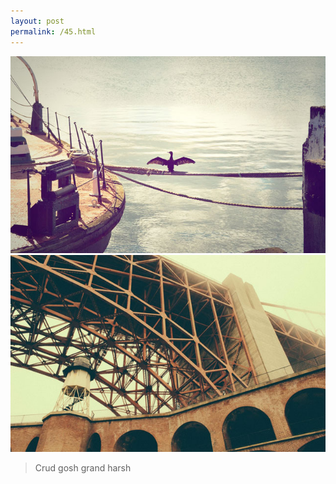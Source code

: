 ```yaml
---
layout: post
permalink: /45.html
---
```


![45 left](https://raw.githubusercontent.com/4711/4711.github.com/master/_assets/img/7.jpg)
![45 right](https://raw.githubusercontent.com/4711/4711.github.com/master/_assets/img/8.jpg)

> Crud gosh grand harsh

>
